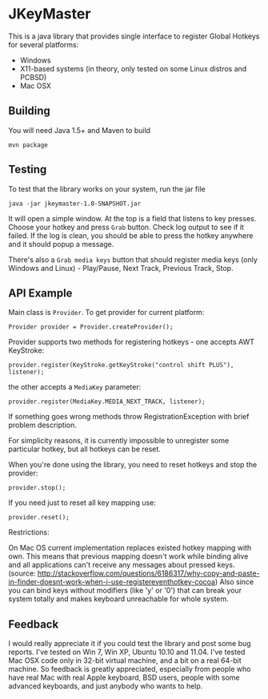 JKeyMaster
==========

This is a java library that provides single interface to register Global Hotkeys for several platforms:

  * Windows
  * X11-based systems (in theory, only tested on some Linux distros and PCBSD)
  * Mac OSX

Building
--------

You will need Java 1.5+ and Maven to build

    mvn package

Testing
-------

To test that the library works on your system, run the jar file

    java -jar jkeymaster-1.0-SNAPSHOT.jar

It will open a simple window. At the top is a field that listens to key presses.
Choose your hotkey and press `Grab` button. Check log output to see if it failed.
If the log is clean, you should be able to press the hotkey anywhere and it should
popup a message.

There's also a `Grab media keys` button that should register media keys
(only Windows and Linux) - Play/Pause, Next Track, Previous Track, Stop.

API Example
-----------

Main class is `Provider`. To get provider for current platform:

    Provider provider = Provider.createProvider();

Provider supports two methods for registering hotkeys - one accepts AWT KeyStroke:

    provider.register(KeyStroke.getKeyStroke("control shift PLUS"), listener);

the other accepts a `MediaKey` parameter:

    provider.register(MediaKey.MEDIA_NEXT_TRACK, listener);

If something goes wrong methods throw RegistrationException with brief problem description.

For simplicity reasons, it is currently impossible to unregister some particular
hotkey, but all hotkeys can be reset.

When you're done using the library, you need to reset hotkeys and stop the provider:

    provider.stop();

If you need just to reset all key mapping use:

	provider.reset();

Restrictions:

On Mac OS current implementation replaces existed hotkey mapping with own. This means that previous mapping doesn't
work while binding alive and all applications can't receive any messages about pressed keys.
(source: http://stackoverflow.com/questions/6186317/why-copy-and-paste-in-finder-doesnt-work-when-i-use-registereventhotkey-cocoa)
Also since you can bind keys without modifiers (like 'y' or '0') that can break your system totally and
makes keyboard unreachable for whole system.

Feedback
--------

I would really appreciate it if you could test the library and post some bug reports.
I've tested on Win 7, Win XP, Ubuntu 10.10 and 11.04. I've tested Mac OSX code
only in 32-bit virtual machine, and a bit on a real 64-bit machine. So feedback is greatly
appreciated, especially from people who have real Mac with real Apple keyboard,
BSD users, people with some advanced keyboards, and just anybody who wants to help.